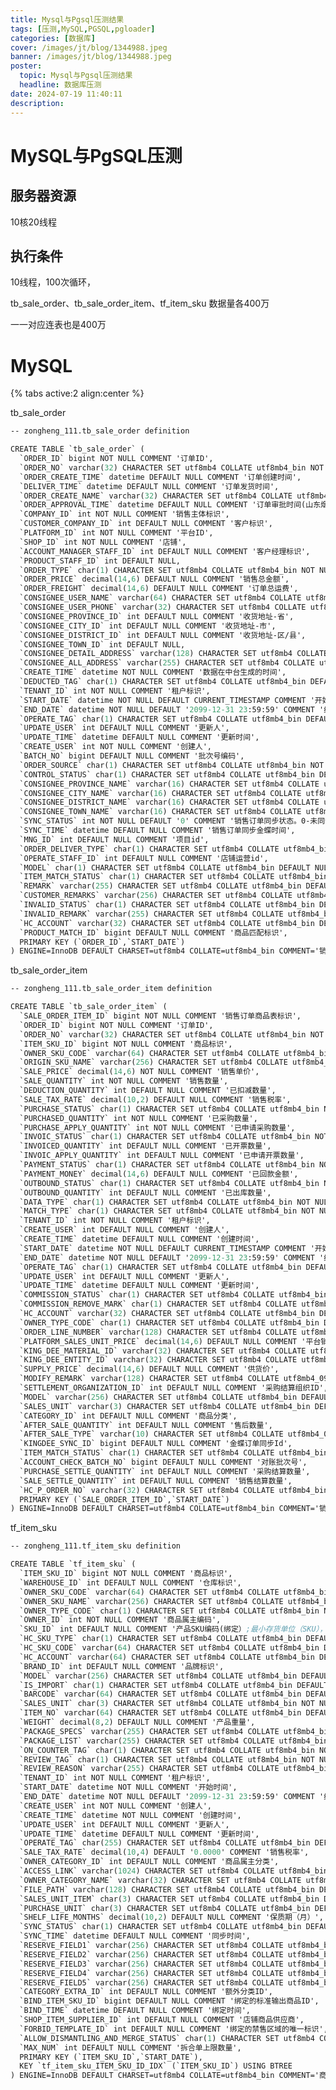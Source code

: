 ```yaml
---
title: Mysql与Pgsql压测结果
tags: [压测,MySQL,PGSQL,pgloader]
categories: [数据库]
cover: /images/jt/blog/1344988.jpeg
banner: /images/jt/blog/1344988.jpeg
poster:
  topic: Mysql与Pgsql压测结果
  headline: 数据库压测
date: 2024-07-19 11:40:11
description:
---
```

# MySQL与PgSQL压测

## 服务器资源

10核20线程

## 执行条件

10线程，100次循环，

tb_sale_order、tb_sale_order_item、tf_item_sku 数据量各400万

一一对应连表也是400万

# MySQL
{% tabs active:2 align:center %}

<!-- tab MySQL表信息 -->
tb_sale_order

~~~scheme
-- zongheng_111.tb_sale_order definition

CREATE TABLE `tb_sale_order` (
  `ORDER_ID` bigint NOT NULL COMMENT '订单ID',
  `ORDER_NO` varchar(32) CHARACTER SET utf8mb4 COLLATE utf8mb4_bin NOT NULL COMMENT '订单编号',
  `ORDER_CREATE_TIME` datetime DEFAULT NULL COMMENT '订单创建时间',
  `DELIVER_TIME` datetime DEFAULT NULL COMMENT '订单发货时间',
  `ORDER_CREATE_NAME` varchar(32) CHARACTER SET utf8mb4 COLLATE utf8mb4_bin DEFAULT NULL COMMENT '订单创建人名称',
  `ORDER_APPROVAL_TIME` datetime DEFAULT NULL COMMENT '订单审批时间(山东烟草)',
  `COMPANY_ID` int NOT NULL COMMENT '销售主体标识',
  `CUSTOMER_COMPANY_ID` int DEFAULT NULL COMMENT '客户标识',
  `PLATFORM_ID` int NOT NULL COMMENT '平台ID',
  `SHOP_ID` int NOT NULL COMMENT '店铺',
  `ACCOUNT_MANAGER_STAFF_ID` int DEFAULT NULL COMMENT '客户经理标识',
  `PRODUCT_STAFF_ID` int DEFAULT NULL,
  `ORDER_TYPE` char(1) CHARACTER SET utf8mb4 COLLATE utf8mb4_bin NOT NULL COMMENT '订单类型',
  `ORDER_PRICE` decimal(14,6) DEFAULT NULL COMMENT '销售总金额',
  `ORDER_FREIGHT` decimal(14,6) DEFAULT NULL COMMENT '订单总运费',
  `CONSIGNEE_USER_NAME` varchar(64) CHARACTER SET utf8mb4 COLLATE utf8mb4_bin NOT NULL COMMENT '收货人姓名',
  `CONSIGNEE_USER_PHONE` varchar(32) CHARACTER SET utf8mb4 COLLATE utf8mb4_bin NOT NULL COMMENT '收货人联系电话',
  `CONSIGNEE_PROVINCE_ID` int DEFAULT NULL COMMENT '收货地址-省',
  `CONSIGNEE_CITY_ID` int DEFAULT NULL COMMENT '收货地址-市',
  `CONSIGNEE_DISTRICT_ID` int DEFAULT NULL COMMENT '收货地址-区/县',
  `CONSIGNEE_TOWN_ID` int DEFAULT NULL,
  `CONSIGNEE_DETAIL_ADDRESS` varchar(128) CHARACTER SET utf8mb4 COLLATE utf8mb4_bin DEFAULT NULL COMMENT '收货地址-详细地址',
  `CONSIGNEE_ALL_ADDRESS` varchar(255) CHARACTER SET utf8mb4 COLLATE utf8mb4_bin DEFAULT NULL COMMENT '收货地址全拼',
  `CREATE_TIME` datetime NOT NULL COMMENT '数据在中台生成的时间',
  `DEDUCTED_TAG` char(1) CHARACTER SET utf8mb4 COLLATE utf8mb4_bin DEFAULT NULL COMMENT '被扣减标记;0:未被扣减 1:已被扣减',
  `TENANT_ID` int NOT NULL COMMENT '租户标识',
  `START_DATE` datetime NOT NULL DEFAULT CURRENT_TIMESTAMP COMMENT '开始时间',
  `END_DATE` datetime NOT NULL DEFAULT '2099-12-31 23:59:59' COMMENT '结束时间',
  `OPERATE_TAG` char(1) CHARACTER SET utf8mb4 COLLATE utf8mb4_bin DEFAULT NULL COMMENT '操作标记',
  `UPDATE_USER` int DEFAULT NULL COMMENT '更新人',
  `UPDATE_TIME` datetime DEFAULT NULL COMMENT '更新时间',
  `CREATE_USER` int NOT NULL COMMENT '创建人',
  `BATCH_NO` bigint DEFAULT NULL COMMENT '批次号编码',
  `ORDER_SOURCE` char(1) CHARACTER SET utf8mb4 COLLATE utf8mb4_bin NOT NULL DEFAULT '0' COMMENT '订单来源',
  `CONTROL_STATUS` char(1) CHARACTER SET utf8mb4 COLLATE utf8mb4_bin DEFAULT '0' COMMENT '订单状态',
  `CONSIGNEE_PROVINCE_NAME` varchar(16) CHARACTER SET utf8mb4 COLLATE utf8mb4_bin DEFAULT NULL COMMENT '省-名称',
  `CONSIGNEE_CITY_NAME` varchar(16) CHARACTER SET utf8mb4 COLLATE utf8mb4_bin DEFAULT NULL COMMENT '城市-名称',
  `CONSIGNEE_DISTRICT_NAME` varchar(16) CHARACTER SET utf8mb4 COLLATE utf8mb4_bin DEFAULT NULL COMMENT '区/县-名称',
  `CONSIGNEE_TOWN_NAME` varchar(16) CHARACTER SET utf8mb4 COLLATE utf8mb4_bin DEFAULT NULL COMMENT '街道-名称',
  `SYNC_STATUS` int NOT NULL DEFAULT '0' COMMENT '销售订单同步状态。0-未同步  1-已同步',
  `SYNC_TIME` datetime DEFAULT NULL COMMENT '销售订单同步金蝶时间',
  `MNG_ID` int DEFAULT NULL COMMENT '项目id',
  `ORDER_DELIVER_TYPE` char(1) CHARACTER SET utf8mb4 COLLATE utf8mb4_bin DEFAULT NULL COMMENT '订单销售类型：0-直运单; 1-标准销售单',
  `OPERATE_STAFF_ID` int DEFAULT NULL COMMENT '店铺运营id',
  `MODEL` char(1) CHARACTER SET utf8mb4 COLLATE utf8mb4_bin DEFAULT NULL COMMENT '模式',
  `ITEM_MATCH_STATUS` char(1) CHARACTER SET utf8mb4 COLLATE utf8mb4_bin DEFAULT '1' COMMENT '商品匹配状态：0-未匹配  1-已匹配',
  `REMARK` varchar(255) CHARACTER SET utf8mb4 COLLATE utf8mb4_bin DEFAULT NULL COMMENT '备注说明',
  `CUSTOMER_REMARKS` varchar(256) CHARACTER SET utf8mb4 COLLATE utf8mb4_bin DEFAULT NULL COMMENT '客户备注',
  `INVALID_STATUS` char(1) CHARACTER SET utf8mb4 COLLATE utf8mb4_bin DEFAULT '1' COMMENT '销售订单作废状态：0-作废  1-正常',
  `INVALID_REMARK` varchar(255) CHARACTER SET utf8mb4 COLLATE utf8mb4_bin DEFAULT NULL COMMENT '作废说明',
  `HC_ACCOUNT` varchar(32) CHARACTER SET utf8mb4 COLLATE utf8mb4_bin DEFAULT NULL COMMENT '慧采账号',
  `PRODUCT_MATCH_ID` bigint DEFAULT NULL COMMENT '商品匹配标识',
  PRIMARY KEY (`ORDER_ID`,`START_DATE`)
) ENGINE=InnoDB DEFAULT CHARSET=utf8mb4 COLLATE=utf8mb4_bin COMMENT='销售订单';
~~~

tb_sale_order_item

~~~scheme
-- zongheng_111.tb_sale_order_item definition

CREATE TABLE `tb_sale_order_item` (
  `SALE_ORDER_ITEM_ID` bigint NOT NULL COMMENT '销售订单商品表标识',
  `ORDER_ID` bigint NOT NULL COMMENT '订单ID',
  `ORDER_NO` varchar(32) CHARACTER SET utf8mb4 COLLATE utf8mb4_bin NOT NULL COMMENT '订单编号',
  `ITEM_SKU_ID` bigint NOT NULL COMMENT '商品标识',
  `OWNER_SKU_CODE` varchar(64) CHARACTER SET utf8mb4 COLLATE utf8mb4_bin DEFAULT NULL COMMENT '商品编码',
  `ORIGIN_SKU_NAME` varchar(256) CHARACTER SET utf8mb4 COLLATE utf8mb4_bin DEFAULT NULL COMMENT '原商品名称',
  `SALE_PRICE` decimal(14,6) NOT NULL COMMENT '销售单价',
  `SALE_QUANTITY` int NOT NULL COMMENT '销售数量',
  `DEDUCTION_QUANTITY` int DEFAULT NULL COMMENT '已扣减数量',
  `SALE_TAX_RATE` decimal(10,2) DEFAULT NULL COMMENT '销售税率',
  `PURCHASE_STATUS` char(1) CHARACTER SET utf8mb4 COLLATE utf8mb4_bin NOT NULL COMMENT '采购状态',
  `PURCHASED_QUANTITY` int NOT NULL COMMENT '已采购数量',
  `PURCHASE_APPLY_QUANTITY` int NOT NULL COMMENT '已申请采购数量',
  `INVOIC_STATUS` char(1) CHARACTER SET utf8mb4 COLLATE utf8mb4_bin NOT NULL COMMENT '开票状态',
  `INVOICED_QUANTITY` int DEFAULT NULL COMMENT '已开票数量',
  `INVOIC_APPLY_QUANTITY` int DEFAULT NULL COMMENT '已申请开票数量',
  `PAYMENT_STATUS` char(1) CHARACTER SET utf8mb4 COLLATE utf8mb4_bin NOT NULL COMMENT '回款状态',
  `PAYMENT_MONEY` decimal(14,6) DEFAULT NULL COMMENT '已回款金额',
  `OUTBOUND_STATUS` char(1) CHARACTER SET utf8mb4 COLLATE utf8mb4_bin NOT NULL COMMENT '出库状态',
  `OUTBOUND_QUANTITY` int DEFAULT NULL COMMENT '已出库数量',
  `DATA_TYPE` char(1) CHARACTER SET utf8mb4 COLLATE utf8mb4_bin NOT NULL COMMENT '商品来源类型;1.订单自带 2.补充采购',
  `MATCH_TYPE` char(1) CHARACTER SET utf8mb4 COLLATE utf8mb4_bin NOT NULL DEFAULT '0' COMMENT '店铺商品匹配类型 0-无供应商商品匹配   1-有供应商商品匹配   2-慧采商品只有当这个值为2时hc_account才有值',
  `TENANT_ID` int NOT NULL COMMENT '租户标识',
  `CREATE_USER` int DEFAULT NULL COMMENT '创建人',
  `CREATE_TIME` datetime DEFAULT NULL COMMENT '创建时间',
  `START_DATE` datetime NOT NULL DEFAULT CURRENT_TIMESTAMP COMMENT '开始时间',
  `END_DATE` datetime NOT NULL DEFAULT '2099-12-31 23:59:59' COMMENT '结束时间',
  `OPERATE_TAG` char(1) CHARACTER SET utf8mb4 COLLATE utf8mb4_bin DEFAULT NULL COMMENT '操作标记',
  `UPDATE_USER` int DEFAULT NULL COMMENT '更新人',
  `UPDATE_TIME` datetime DEFAULT NULL COMMENT '更新时间',
  `COMMISSION_STATUS` char(1) CHARACTER SET utf8mb4 COLLATE utf8mb4_bin DEFAULT '1' COMMENT '提成状态',
  `COMMISSION_REMOVE_MARK` char(1) CHARACTER SET utf8mb4 COLLATE utf8mb4_bin DEFAULT '0' COMMENT '提成剔除标记',
  `HC_ACCOUNT` varchar(32) CHARACTER SET utf8mb4 COLLATE utf8mb4_bin DEFAULT NULL COMMENT '慧采账号',
  `OWNER_TYPE_CODE` char(1) CHARACTER SET utf8mb4 COLLATE utf8mb4_bin DEFAULT NULL COMMENT '商品属主类型',
  `ORDER_LINE_NUMBER` varchar(128) CHARACTER SET utf8mb4 COLLATE utf8mb4_bin DEFAULT NULL COMMENT '订单行号',
  `PLATFORM_SALES_UNIT_PRICE` decimal(14,6) DEFAULT NULL COMMENT '平台销售单价',
  `KING_DEE_MATERIAL_ID` varchar(32) CHARACTER SET utf8mb4 COLLATE utf8mb4_bin DEFAULT NULL COMMENT '金蝶销售订单物料唯一主键',
  `KING_DEE_ENTITY_ID` varchar(32) CHARACTER SET utf8mb4 COLLATE utf8mb4_bin DEFAULT NULL COMMENT '金蝶分录行唯一编码',
  `SUPPLY_PRICE` decimal(14,6) DEFAULT NULL COMMENT '供货价',
  `MODIFY_REMARK` varchar(128) CHARACTER SET utf8mb4 COLLATE utf8mb4_0900_ai_ci DEFAULT NULL COMMENT '修改总价的商品记录下总价',
  `SETTLEMENT_ORGANIZATION_ID` int DEFAULT NULL COMMENT '采购结算组织ID',
  `MODEL` varchar(256) CHARACTER SET utf8mb4 COLLATE utf8mb4_bin DEFAULT NULL COMMENT '型号/规格',
  `SALES_UNIT` varchar(3) CHARACTER SET utf8mb4 COLLATE utf8mb4_bin DEFAULT NULL COMMENT '基本单位',
  `CATEGORY_ID` int DEFAULT NULL COMMENT '商品分类',
  `AFTER_SALE_QUANTITY` int DEFAULT NULL COMMENT '售后数量',
  `AFTER_SALE_TYPE` varchar(10) CHARACTER SET utf8mb4 COLLATE utf8mb4_0900_ai_ci DEFAULT NULL COMMENT 'SEND:补货,RETURN:退回',
  `KINGDEE_SYNC_ID` bigint DEFAULT NULL COMMENT '金蝶订单同步Id',
  `ITEM_MATCH_STATUS` char(1) CHARACTER SET utf8mb4 COLLATE utf8mb4_bin DEFAULT '1' COMMENT '商品匹配状态：0-未匹配  1-已匹配',
  `ACCOUNT_CHECK_BATCH_NO` bigint DEFAULT NULL COMMENT '对账批次号',
  `PURCHASE_SETTLE_QUANTITY` int DEFAULT NULL COMMENT '采购结算数量',
  `SALE_SETTLE_QUANTITY` int DEFAULT NULL COMMENT '销售结算数量',
  `HC_P_ORDER_NO` varchar(32) CHARACTER SET utf8mb4 COLLATE utf8mb4_bin DEFAULT NULL COMMENT '慧采父订单编号',
  PRIMARY KEY (`SALE_ORDER_ITEM_ID`,`START_DATE`)
) ENGINE=InnoDB DEFAULT CHARSET=utf8mb4 COLLATE=utf8mb4_bin COMMENT='销售订单商品';
~~~

tf_item_sku

~~~scheme
-- zongheng_111.tf_item_sku definition

CREATE TABLE `tf_item_sku` (
  `ITEM_SKU_ID` bigint NOT NULL COMMENT '商品标识',
  `WAREHOUSE_ID` int DEFAULT NULL COMMENT '仓库标识',
  `OWNER_SKU_CODE` varchar(64) CHARACTER SET utf8mb4 COLLATE utf8mb4_bin DEFAULT NULL COMMENT '商品编码（属主定义）',
  `OWNER_SKU_NAME` varchar(256) CHARACTER SET utf8mb4 COLLATE utf8mb4_bin NOT NULL COMMENT '商品名称（属主定义）',
  `OWNER_TYPE_CODE` char(1) CHARACTER SET utf8mb4 COLLATE utf8mb4_bin NOT NULL COMMENT '商品属主类型',
  `OWNER_ID` int NOT NULL COMMENT '商品属主编码',
  `SKU_ID` int DEFAULT NULL COMMENT '产品SKU编码(绑定）;最小存货单位（SKU），全称为Stock Keeping Unit，即库存进出计量的基本单元',
  `HC_SKU_TYPE` char(1) CHARACTER SET utf8mb4 COLLATE utf8mb4_bin DEFAULT '0' COMMENT '是否慧采商品，0否 1是',
  `HC_SKU_CODE` varchar(64) CHARACTER SET utf8mb4 COLLATE utf8mb4_bin DEFAULT NULL COMMENT '慧采商品编码',
  `HC_ACCOUNT` varchar(64) CHARACTER SET utf8mb4 COLLATE utf8mb4_bin DEFAULT '0' COMMENT '慧采账号',
  `BRAND_ID` int DEFAULT NULL COMMENT '品牌标识',
  `MODEL` varchar(256) CHARACTER SET utf8mb4 COLLATE utf8mb4_bin DEFAULT NULL COMMENT '型号',
  `IS_IMPORT` char(1) CHARACTER SET utf8mb4 COLLATE utf8mb4_bin DEFAULT NULL COMMENT '是否进口',
  `BARCODE` varchar(64) CHARACTER SET utf8mb4 COLLATE utf8mb4_bin DEFAULT NULL COMMENT '产品条形码',
  `SALES_UNIT` char(3) CHARACTER SET utf8mb4 COLLATE utf8mb4_bin NOT NULL COMMENT '基本单位',
  `ITEM_NO` varchar(64) CHARACTER SET utf8mb4 COLLATE utf8mb4_bin DEFAULT NULL COMMENT '货号',
  `WEIGHT` decimal(8,2) DEFAULT NULL COMMENT '产品重量',
  `PACKAGE_SPECS` varchar(255) CHARACTER SET utf8mb4 COLLATE utf8mb4_bin DEFAULT NULL COMMENT '包装规格',
  `PACKAGE_LIST` varchar(255) CHARACTER SET utf8mb4 COLLATE utf8mb4_bin DEFAULT NULL COMMENT '包装清单',
  `ON_COUNTER_TAG` char(1) CHARACTER SET utf8mb4 COLLATE utf8mb4_bin NOT NULL DEFAULT '1' COMMENT '上柜状态',
  `REVIEW_TAG` char(1) CHARACTER SET utf8mb4 COLLATE utf8mb4_bin NOT NULL COMMENT '审核状态',
  `REVIEW_REASON` varchar(255) CHARACTER SET utf8mb4 COLLATE utf8mb4_bin DEFAULT NULL COMMENT '审核原因;配置CONFIG_LIST',
  `TENANT_ID` int NOT NULL COMMENT '租户标识',
  `START_DATE` datetime NOT NULL COMMENT '开始时间',
  `END_DATE` datetime NOT NULL DEFAULT '2099-12-31 23:59:59' COMMENT '结束时间',
  `CREATE_USER` int NOT NULL COMMENT '创建人',
  `CREATE_TIME` datetime NOT NULL COMMENT '创建时间',
  `UPDATE_USER` int DEFAULT NULL COMMENT '更新人',
  `UPDATE_TIME` datetime DEFAULT NULL COMMENT '更新时间',
  `OPERATE_TAG` char(255) CHARACTER SET utf8mb4 COLLATE utf8mb4_bin DEFAULT NULL COMMENT '操作标记;1:新增，2修改 3：新增后即删除 4：修改后删除',
  `SALE_TAX_RATE` decimal(10,4) DEFAULT '0.0000' COMMENT '销售税率',
  `OWNER_CATEGORY_ID` int DEFAULT NULL COMMENT '商品属主分类',
  `ACCESS_LINK` varchar(1024) CHARACTER SET utf8mb4 COLLATE utf8mb4_bin DEFAULT NULL COMMENT '访问链接',
  `OWNER_CATEGORY_NAME` varchar(32) CHARACTER SET utf8mb4 COLLATE utf8mb4_bin DEFAULT NULL COMMENT '商品属主分类名称',
  `FILE_PATH` varchar(128) CHARACTER SET utf8mb4 COLLATE utf8mb4_bin DEFAULT NULL COMMENT '商品图片',
  `SALES_UNIT_ITEM` char(3) CHARACTER SET utf8mb4 COLLATE utf8mb4_bin DEFAULT NULL COMMENT '销售单位',
  `PURCHASE_UNIT` char(3) CHARACTER SET utf8mb4 COLLATE utf8mb4_bin DEFAULT NULL COMMENT '采购单位',
  `SHELF_LIFE_MONTHS` decimal(10,2) DEFAULT NULL COMMENT '保质期（月）',
  `SYNC_STATUS` char(1) CHARACTER SET utf8mb4 COLLATE utf8mb4_bin DEFAULT '0' COMMENT '同步状态 0未同步 1已同步',
  `SYNC_TIME` datetime DEFAULT NULL COMMENT '同步时间',
  `RESERVE_FIELD1` varchar(256) CHARACTER SET utf8mb4 COLLATE utf8mb4_bin DEFAULT NULL COMMENT '预留字段1',
  `RESERVE_FIELD2` varchar(256) CHARACTER SET utf8mb4 COLLATE utf8mb4_bin DEFAULT NULL COMMENT '预留字段2',
  `RESERVE_FIELD3` varchar(256) CHARACTER SET utf8mb4 COLLATE utf8mb4_bin DEFAULT NULL COMMENT '预留字段3',
  `RESERVE_FIELD4` varchar(256) CHARACTER SET utf8mb4 COLLATE utf8mb4_bin DEFAULT NULL COMMENT '预留字段4',
  `RESERVE_FIELD5` varchar(256) CHARACTER SET utf8mb4 COLLATE utf8mb4_bin DEFAULT NULL COMMENT '预留字段5',
  `CATEGORY_EXTRA_ID` int DEFAULT NULL COMMENT '额外分类ID',
  `BIND_ITEM_SKU_ID` bigint DEFAULT NULL COMMENT '绑定的标准输出商品ID',
  `BIND_TIME` datetime DEFAULT NULL COMMENT '绑定时间',
  `SHOP_ITEM_SUPPLIER_ID` int DEFAULT NULL COMMENT '店铺商品供应商',
  `FORBID_TEMPLATE_ID` int DEFAULT NULL COMMENT '绑定的禁售区域的唯一标识',
  `ALLOW_DISMANTLING_AND_MERGE_STATUS` char(1) CHARACTER SET utf8mb4 COLLATE utf8mb4_bin DEFAULT '0' COMMENT '拆合单规则是否允许：1-允许，0-不允许',
  `MAX_NUM` int DEFAULT NULL COMMENT '拆合单上限数量',
  PRIMARY KEY (`ITEM_SKU_ID`,`START_DATE`),
  KEY `tf_item_sku_ITEM_SKU_ID_IDX` (`ITEM_SKU_ID`) USING BTREE
) ENGINE=InnoDB DEFAULT CHARSET=utf8mb4 COLLATE=utf8mb4_bin COMMENT='商品SKU信息表;';
~~~

<!-- tab MySQL执行语句 ->
新·中台#(tb_sale_order)#分页查询

```sql
select
    ORDER_ID,
    ORDER_NO,
    ORDER_CREATE_TIME,
    DELIVER_TIME,
    ORDER_CREATE_NAME,
    ORDER_APPROVAL_TIME,
     COMPANY_ID,
     CUSTOMER_COMPANY_ID,
     PLATFORM_ID, SHOP_ID,
     ACCOUNT_MANAGER_STAFF_ID,
     PRODUCT_STAFF_ID,
     ORDER_TYPE,
     ORDER_PRICE
from tb_sale_order
limit 0,500;
```

新·中台#(tb_sale_order)#条件查询

```sql
select
    ORDER_ID,
    ORDER_NO,
    ORDER_CREATE_TIME,
    DELIVER_TIME,
    ORDER_CREATE_NAME,
    ORDER_APPROVAL_TIME,
     COMPANY_ID,
     CUSTOMER_COMPANY_ID,
     PLATFORM_ID, SHOP_ID,
     ACCOUNT_MANAGER_STAFF_ID,
     PRODUCT_STAFF_ID,
     ORDER_TYPE,
     ORDER_PRICE
from tb_sale_order tso
where tso.ORDER_ID = 100023;
```

新·中台#(tb_sale_order、tb_sale_order_item、tf_item_sku)#连表分页查询

```sql
select
    tso.ORDER_ID ,
    tso.ORDER_CREATE_NAME ,
    tso.START_DATE ,
    tsoi.SALE_ORDER_ITEM_ID ,
    tsoi.SALE_PRICE ,
    tsoi.SALE_QUANTITY ,
    tsoi.START_DATE ,
    tis.ITEM_SKU_ID ,
    tis.OWNER_SKU_NAME ,
    tis.START_DATE
from tb_sale_order tso
left join tb_sale_order_item tsoi on tso.ORDER_ID = tsoi.ORDER_ID
left join tf_item_sku tis on tsoi.ITEM_SKU_ID = tis.ITEM_SKU_ID
limit 0,1000;
```

<!-- tab MySQL执行结果 ->
| label                                                        | 样本 | 平均值 ms | 最小值 ms | 最大值 ms | 标准偏差           | 异常% | 吞吐量             | 接收 KB/sec        | 发送 KB/sec | 平均字节数 |
| ------------------------------------------------------------ | ---- | --------- | --------- | --------- | ------------------ | ----- | ------------------ | ------------------ | ----------- | ---------- |
| 新·中台#(tb_sale_order)#分页查询                             | 1000 | 5         | 2         | 431       | 19.89454495584154  | 0.0   | 2.4540539744631147 | 124.84759941372651 | 0.0         | 52095.0    |
| 新·中台#(tb_sale_order)#条件查询                             | 1000 | 0         | 0         | 4         | 0.4020149250960716 | 0.0   | 2.4567006510256726 | 0.74372773615035   | 0.0         | 310.0      |
| 新·中台#(tb_sale_order、tb_sale_order_item、tf_item_sku)#连表分页查询 | 1000 | 4047      | 3496      | 5816      | 372.96866342897783 | 0.0   | 2.435798442550476  | 263.58479044826    | 0.0         | 110810.0   |
| 总体                                                         | 3000 | 1351      | 0         | 5816      | 1918.7305292496276 | 0.0   | 7.299518718399167  | 387.8225740961979  | 0.0         | 54405.0    |
{% endtabs %}
# PgSQL
{% tabs active:2 align:center %}

<!-- tab PgSQL表信息 ->
tb_sale_order

~~~scheme
-- zongheng_111.tb_sale_order definition

-- Drop table

-- DROP TABLE zongheng_111.tb_sale_order;

CREATE TABLE zongheng_111.tb_sale_order (
	order_id int8 NOT NULL,
	order_no varchar(32) NOT NULL,
	order_create_time timestamptz NULL,
	deliver_time timestamptz NULL,
	order_create_name varchar(32) NULL,
	order_approval_time timestamptz NULL,
	company_id int4 NOT NULL,
	customer_company_id int4 NULL,
	platform_id int4 NOT NULL,
	shop_id int4 NOT NULL,
	account_manager_staff_id int4 NULL,
	product_staff_id int4 NULL,
	order_type bpchar(1) NOT NULL,
	order_price numeric(14, 6) NULL,
	order_freight numeric(14, 6) NULL,
	consignee_user_name varchar(64) NOT NULL,
	consignee_user_phone varchar(32) NOT NULL,
	consignee_province_id int4 NULL,
	consignee_city_id int4 NULL,
	consignee_district_id int4 NULL,
	consignee_town_id int4 NULL,
	consignee_detail_address varchar(128) NULL,
	consignee_all_address varchar(255) NULL,
	create_time timestamptz NOT NULL,
	deducted_tag bpchar(1) NULL,
	tenant_id int4 NOT NULL,
	start_date timestamptz NOT NULL DEFAULT CURRENT_TIMESTAMP,
	end_date timestamptz NOT NULL DEFAULT '2099-12-31 23:59:59+08'::timestamp with time zone,
	operate_tag bpchar(1) NULL,
	update_user int4 NULL,
	update_time timestamptz NULL,
	create_user int4 NOT NULL,
	batch_no int8 NULL,
	order_source bpchar(1) NOT NULL DEFAULT '0'::bpchar,
	control_status bpchar(1) NULL DEFAULT '0'::bpchar,
	consignee_province_name varchar(16) NULL,
	consignee_city_name varchar(16) NULL,
	consignee_district_name varchar(16) NULL,
	consignee_town_name varchar(16) NULL,
	sync_status int4 NOT NULL DEFAULT 0,
	sync_time timestamptz NULL,
	mng_id int4 NULL,
	order_deliver_type bpchar(1) NULL,
	operate_staff_id int4 NULL,
	model bpchar(1) NULL,
	item_match_status bpchar(1) NULL DEFAULT '1'::bpchar,
	remark varchar(255) NULL,
	customer_remarks varchar(256) NULL,
	invalid_status bpchar(1) NULL DEFAULT '1'::bpchar,
	invalid_remark varchar(255) NULL,
	hc_account varchar(32) NULL,
	product_match_id int8 NULL,
	CONSTRAINT idx_19683_primary PRIMARY KEY (order_id, start_date)
);
~~~

tb_sale_order_item

~~~scheme
-- zongheng_111.tb_sale_order_item definition

-- Drop table

-- DROP TABLE zongheng_111.tb_sale_order_item;

CREATE TABLE zongheng_111.tb_sale_order_item (
	sale_order_item_id int8 NOT NULL,
	order_id int8 NOT NULL,
	order_no varchar(32) NOT NULL,
	item_sku_id int8 NOT NULL,
	owner_sku_code varchar(64) NULL,
	origin_sku_name varchar(256) NULL,
	sale_price numeric(14, 6) NOT NULL,
	sale_quantity int4 NOT NULL,
	deduction_quantity int4 NULL,
	sale_tax_rate numeric(10, 2) NULL,
	purchase_status bpchar(1) NOT NULL,
	purchased_quantity int4 NOT NULL,
	purchase_apply_quantity int4 NOT NULL,
	invoic_status bpchar(1) NOT NULL,
	invoiced_quantity int4 NULL,
	invoic_apply_quantity int4 NULL,
	payment_status bpchar(1) NOT NULL,
	payment_money numeric(14, 6) NULL,
	outbound_status bpchar(1) NOT NULL,
	outbound_quantity int4 NULL,
	data_type bpchar(1) NOT NULL,
	match_type bpchar(1) NOT NULL DEFAULT '0'::bpchar,
	tenant_id int4 NOT NULL,
	create_user int4 NULL,
	create_time timestamptz NULL,
	start_date timestamptz NOT NULL DEFAULT CURRENT_TIMESTAMP,
	end_date timestamptz NOT NULL DEFAULT '2099-12-31 23:59:59+08'::timestamp with time zone,
	operate_tag bpchar(1) NULL,
	update_user int4 NULL,
	update_time timestamptz NULL,
	commission_status bpchar(1) NULL DEFAULT '1'::bpchar,
	commission_remove_mark bpchar(1) NULL DEFAULT '0'::bpchar,
	hc_account varchar(32) NULL,
	owner_type_code bpchar(1) NULL,
	order_line_number varchar(128) NULL,
	platform_sales_unit_price numeric(14, 6) NULL,
	king_dee_material_id varchar(32) NULL,
	king_dee_entity_id varchar(32) NULL,
	supply_price numeric(14, 6) NULL,
	modify_remark varchar(128) NULL,
	settlement_organization_id int4 NULL,
	model varchar(256) NULL,
	sales_unit varchar(3) NULL,
	category_id int4 NULL,
	after_sale_quantity int4 NULL,
	after_sale_type varchar(10) NULL,
	kingdee_sync_id int8 NULL,
	item_match_status bpchar(1) NULL DEFAULT '1'::bpchar,
	account_check_batch_no int8 NULL,
	purchase_settle_quantity int4 NULL,
	sale_settle_quantity int4 NULL,
	hc_p_order_no varchar(32) NULL,
	CONSTRAINT idx_19695_primary PRIMARY KEY (sale_order_item_id, start_date)
);
~~~

tf_item_sku

~~~scheme
-- zongheng_111.tf_item_sku definition

-- Drop table

-- DROP TABLE zongheng_111.tf_item_sku;

CREATE TABLE zongheng_111.tf_item_sku (
	item_sku_id int8 NOT NULL,
	warehouse_id int4 NULL,
	owner_sku_code varchar(64) NULL,
	owner_sku_name varchar(256) NOT NULL,
	owner_type_code bpchar(1) NOT NULL,
	owner_id int4 NOT NULL,
	sku_id int4 NULL,
	hc_sku_type bpchar(1) NULL DEFAULT '0'::bpchar,
	hc_sku_code varchar(64) NULL,
	hc_account varchar(64) NULL DEFAULT '0'::character varying,
	brand_id int4 NULL,
	model varchar(256) NULL,
	is_import bpchar(1) NULL,
	barcode varchar(64) NULL,
	sales_unit bpchar(3) NOT NULL,
	item_no varchar(64) NULL,
	weight numeric(8, 2) NULL,
	package_specs varchar(255) NULL,
	package_list varchar(255) NULL,
	on_counter_tag bpchar(1) NOT NULL DEFAULT '1'::bpchar,
	review_tag bpchar(1) NOT NULL,
	review_reason varchar(255) NULL,
	tenant_id int4 NOT NULL,
	start_date timestamptz NOT NULL,
	end_date timestamptz NOT NULL DEFAULT '2099-12-31 23:59:59+08'::timestamp with time zone,
	create_user int4 NOT NULL,
	create_time timestamptz NOT NULL,
	update_user int4 NULL,
	update_time timestamptz NULL,
	operate_tag bpchar(255) NULL,
	sale_tax_rate numeric(10, 4) NULL DEFAULT 0.0000,
	owner_category_id int4 NULL,
	access_link varchar(1024) NULL,
	owner_category_name varchar(32) NULL,
	file_path varchar(128) NULL,
	sales_unit_item bpchar(3) NULL,
	purchase_unit bpchar(3) NULL,
	shelf_life_months numeric(10, 2) NULL,
	sync_status bpchar(1) NULL DEFAULT '0'::bpchar,
	sync_time timestamptz NULL,
	reserve_field1 varchar(256) NULL,
	reserve_field2 varchar(256) NULL,
	reserve_field3 varchar(256) NULL,
	reserve_field4 varchar(256) NULL,
	reserve_field5 varchar(256) NULL,
	category_extra_id int4 NULL,
	bind_item_sku_id int8 NULL,
	bind_time timestamptz NULL,
	shop_item_supplier_id int4 NULL,
	forbid_template_id int4 NULL,
	allow_dismantling_and_merge_status bpchar(1) NULL DEFAULT '0'::bpchar,
	max_num int4 NULL,
	CONSTRAINT idx_19706_primary PRIMARY KEY (item_sku_id, start_date)
);
CREATE INDEX idx_19706_tf_item_sku_item_sku_id_idx ON zongheng_111.tf_item_sku USING btree (item_sku_id);
~~~

<!-- tab PgSQL执行语句 ->
新·中台#PGSQL(tb_sale_order)#分页查询

```sql
select
    ORDER_ID,
    ORDER_NO,
    ORDER_CREATE_TIME,
    DELIVER_TIME,
    ORDER_CREATE_NAME,
    ORDER_APPROVAL_TIME,
     COMPANY_ID,
     CUSTOMER_COMPANY_ID,
     PLATFORM_ID, SHOP_ID,
     ACCOUNT_MANAGER_STAFF_ID,
     PRODUCT_STAFF_ID,
     ORDER_TYPE,
     ORDER_PRICE
from tb_sale_order
limit 500
offset 0;
```

新·中台#PGSQL(tb_sale_order)#条件查询

```sql
select
    ORDER_ID,
    ORDER_NO,
    ORDER_CREATE_TIME,
    DELIVER_TIME,
    ORDER_CREATE_NAME,
    ORDER_APPROVAL_TIME,
     COMPANY_ID,
     CUSTOMER_COMPANY_ID,
     PLATFORM_ID, SHOP_ID,
     ACCOUNT_MANAGER_STAFF_ID,
     PRODUCT_STAFF_ID,
     ORDER_TYPE,
     ORDER_PRICE
from tb_sale_order tso
where tso.ORDER_ID = 100023;
```

新·中台#PGSQL(tb_sale_order、tb_sale_order_item、tf_item_sku)#连表分页查询

```sql
select
    tso.ORDER_ID ,
    tso.ORDER_CREATE_NAME ,
    tso.START_DATE ,
    tsoi.SALE_ORDER_ITEM_ID ,
    tsoi.SALE_PRICE ,
    tsoi.SALE_QUANTITY ,
    tsoi.START_DATE ,
    tis.ITEM_SKU_ID ,
    tis.OWNER_SKU_NAME ,
    tis.START_DATE
from tb_sale_order tso
left join tb_sale_order_item tsoi on tso.ORDER_ID = tsoi.ORDER_ID
left join tf_item_sku tis on tsoi.ITEM_SKU_ID = tis.ITEM_SKU_ID
limit 1000
offset 0;
```

<!-- tab PgSQL执行结果 ->
| label                                                        | 样本 | 平均值 ms | 最小值 ms | 最大值 ms | 标准偏差           | 异常% | 吞吐量             | 接收 KB/sec        | 发送 KB/sec | 平均字节数         |
| ------------------------------------------------------------ | ---- | --------- | --------- | --------- | ------------------ | ----- | ------------------ | ------------------ | ----------- | ------------------ |
| 新·中台#PGSQL(tb_sale_order)#分页查询                        | 1000 | 4         | 3         | 251       | 9.86334304381633   | 0.0   | 2.1433240813177155 | 117.31769019322067 | 0.0         | 56050.0            |
| 新·中台#PGSQL(tb_sale_order)#条件查询                        | 1000 | 0         | 0         | 11        | 0.5954149813365464 | 0.0   | 2.1445283431588473 | 0.6575995114764435 | 0.0         | 314.0              |
| 新·中台#PGSQL(tb_sale_order、tb_sale_order_item、tf_item_sku)#连表分页查询 | 1000 | 4398      | 1682      | 8430      | 2235.9899229895923 | 0.0   | 2.1361678857064734 | 267.7493209155669  | 0.0         | 128349.137         |
| 总体                                                         | 3000 | 1467      | 0         | 8430      | 2441.277049545631  | 0.0   | 6.404850606859595  | 385.1106925811815  | 0.0         | 61571.045666666665 |

# 综合比对结果

| label                                                        | 样本 | 平均值 ms | 最小值 ms | 最大值 ms | 标准偏差           | 异常% | 吞吐量             | 接收 KB/sec        | 发送 KB/sec | 平均字节数         |
| ------------------------------------------------------------ | ---- | --------- | --------- | --------- | ------------------ | ----- | ------------------ | ------------------ | ----------- | ------------------ |
| 新·中台#MySQL(tb_sale_order)#分页查询                        | 1000 | 5         | 2         | 431       | 19.89454495584154  | 0.0   | 2.4540539744631147 | 124.84759941372651 | 0.0         | 52095.0            |
| 新·中台#MySQL(tb_sale_order)#条件查询                        | 1000 | 0         | 0         | 4         | 0.4020149250960716 | 0.0   | 2.4567006510256726 | 0.74372773615035   | 0.0         | 310.0              |
| 新·中台#MySQL(tb_sale_order、tb_sale_order_item、tf_item_sku)#连表分页查询 | 1000 | 4047      | 3496      | 5816      | 372.96866342897783 | 0.0   | 2.435798442550476  | 263.58479044826    | 0.0         | 110810.0           |
| MySQL总体                                                    | 3000 | 1351      | 0         | 5816      | 1918.7305292496276 | 0.0   | 7.299518718399167  | 387.8225740961979  | 0.0         | 54405.0            |
|                                                              |      |           |           |           |                    |       |                    |                    |             |                    |
| 新·中台#PGSQL(tb_sale_order)#分页查询                        | 1000 | 4         | 3         | 251       | 9.86334304381633   | 0.0   | 2.1433240813177155 | 117.31769019322067 | 0.0         | 56050.0            |
| 新·中台#PGSQL(tb_sale_order)#条件查询                        | 1000 | 0         | 0         | 11        | 0.5954149813365464 | 0.0   | 2.1445283431588473 | 0.6575995114764435 | 0.0         | 314.0              |
| 新·中台#PGSQL(tb_sale_order、tb_sale_order_item、tf_item_sku)#连表分页查询 | 1000 | 4398      | 1682      | 8430      | 2235.9899229895923 | 0.0   | 2.1361678857064734 | 267.7493209155669  | 0.0         | 128349.137         |
| PgSQL总体                                                    | 3000 | 1467      | 0         | 8430      | 2441.277049545631  | 0.0   | 6.404850606859595  | 385.1106925811815  | 0.0         | 61571.045666666665 |

# 附录

MySQL8同步数据至PgSQL15

~~~bash
 pgloader --debug --verbose mysql://zongheng_sdb:[password]@192.168.0.200:3165/zongheng_111 postgresql://postgres:[password]@192.168.0.200:5432/zongheng_111
~~~

防止GC建议执行

~~~bash
pgloader mysql://zongheng_sdb:[password]@192.168.0.200:3165/zongheng_111 postgresql://postgres:[password]@192.168.0.200:5432/zongheng_111
~~~




